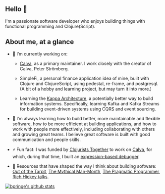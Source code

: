 ## Hello 👋

I'm a passionate software developer who enjoys building things with functional programming and Clojure(Script).

## About me, at a glance

- 🔭 I’m currently working on:

  - [Calva](https://github.com/BetterThanTomorrow/calva), as a primary maintainer. I work closely with the creator of Calva, Peter Strömberg.
  
  - SimpleFi, a personal finance application idea of mine, built with Clojure and ClojureScript, using pedestal, re-frame, and postgresql. (A bit of a hobby and learning project, but may turn it into more.)
  
  - Learning the [Kappa Architecture](https://milinda.pathirage.org/kappa-architecture.com/), a potentially better way to build information systems. Specifically, learning Kafka and Kafka Streams for building event-driven systems using CQRS and event sourcing.
  
- 🌱 I’m always learning how to build better, more maintainable and flexible software, how to be more efficient at building applications, and how to work with people more effectively, including collaborating with others and growing great teams. I believe great software is built with good communication and people skills.

- ⚡ Fun fact: I was funded by [Clojurists Together](https://www.clojuriststogether.org/) to work on [Calva](https://github.com/BetterThanTomorrow/calva), for which, during that time, I built an [expression-based debugger](https://calva.io/debugger/).

- :book: Resources that have shaped the way I think about building software: [Out of the Tarpit](http://curtclifton.net/papers/MoseleyMarks06a.pdf), [The Mythical Man-Month](https://en.wikipedia.org/wiki/The_Mythical_Man-Month), [The Pragmatic Programmer](https://en.wikipedia.org/wiki/The_Pragmatic_Programmer), [Rich Hickey talks](https://github.com/tallesl/Rich-Hickey-fanclub#talks).

[![bpringe's github stats](https://github-readme-stats.vercel.app/api?username=bpringe&theme=default&show_icons=true&count_private=true)](https://github.com/anuraghazra/github-readme-stats)
